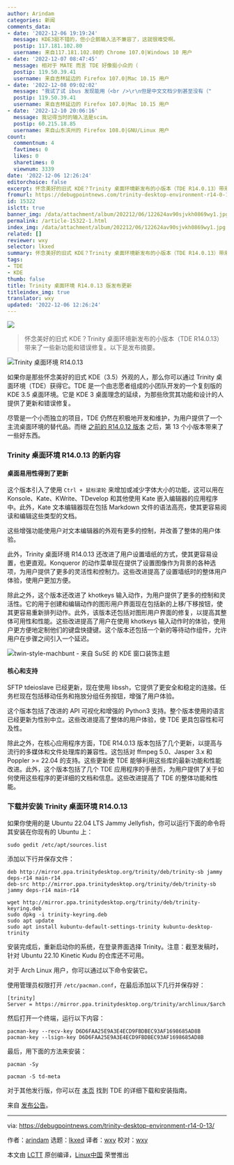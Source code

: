 ```yaml
---
author: Arindam
categories: 新闻
comments_data:
- date: '2022-12-06 19:19:24'
  message: KDE3挺不错的，但小企鹅输入法不兼容了，这就很难受啊。
  postip: 117.181.102.80
  username: 来自117.181.102.80的 Chrome 107.0|Windows 10 用户
- date: '2022-12-07 08:47:45'
  message: 相对于 MATE 而言 TDE 好像挺小众的（
  postip: 119.50.39.41
  username: 来自吉林延边的 Firefox 107.0|Mac 10.15 用户
- date: '2022-12-08 09:02:02'
  message: "我试了试 ibus 发现能用（<br />\r\n但是中文文档少到甚至没有（"
  postip: 119.50.39.41
  username: 来自吉林延边的 Firefox 107.0|Mac 10.15 用户
- date: '2022-12-10 20:06:16'
  message: 我记得当时的输入法是scim。
  postip: 60.215.18.85
  username: 来自山东滨州的 Firefox 108.0|GNU/Linux 用户
count:
  commentnum: 4
  favtimes: 0
  likes: 0
  sharetimes: 0
  viewnum: 3339
date: '2022-12-06 12:26:24'
editorchoice: false
excerpt: 怀念美好的旧式 KDE？Trinity 桌面环境新发布的小版本（TDE R14.0.13）带来了一些新功能和错误修复。以下是发布摘要。
fromurl: https://debugpointnews.com/trinity-desktop-environment-r14-0-13/
id: 15322
islctt: true
banner_img: /data/attachment/album/202212/06/122624av90sjvkh0869wy1.jpg
permalink: /article-15322-1.html
index_img: /data/attachment/album/202212/06/122624av90sjvkh0869wy1.jpg.thumb.jpg
related: []
reviewer: wxy
selector: lkxed
summary: 怀念美好的旧式 KDE？Trinity 桌面环境新发布的小版本（TDE R14.0.13）带来了一些新功能和错误修复。以下是发布摘要。
tags:
- TDE
- KDE
thumb: false
title: Trinity 桌面环境 R14.0.13 版发布更新
titleindex_img: true
translator: wxy
updated: '2022-12-06 12:26:24'
---
```


![](/data/attachment/album/202212/06/122624av90sjvkh0869wy1.jpg)



> 
> 怀念美好的旧式 KDE？Trinity 桌面环境新发布的小版本（TDE R14.0.13）带来了一些新功能和错误修复。以下是发布摘要。
> 
> 
> 


![Trinity 桌面环境 R14.0.13](/data/attachment/album/202212/06/122624a4m79gqiac5hp8ij.jpg)


如果你是那些怀念美好的旧式 KDE（3.5）外观的人，那么你可以通过 Trinity 桌面环境（TDE）获得它。TDE 是一个由志愿者组成的小团队开发的一个复刻版的 KDE 3.5 桌面环境。它是 KDE 3 桌面理念的延续，为那些欣赏其功能和设计的人提供了更新和错误修复。


尽管是一个小而独立的项目，TDE 仍然在积极地开发和维护，为用户提供了一个主流桌面环境的替代品。而继 [之前的 R14.0.12 版本](https://www.debugpoint.com/tde-release-r14-0-12/) 之后，第 13 个小版本带来了一些好东西。


### Trinity 桌面环境 R14.0.13 的新内容


#### 桌面易用性得到了更新


这个版本引入了使用 `Ctrl + 鼠标滚轮` 来增加或减少字体大小的功能，这可以用在 Konsole、Kate、KWrite、TDevelop 和其他使用 Kate 嵌入编辑器的应用程序中。此外，Kate 文本编辑器现在包括 Markdown 文件的语法高亮，使其更容易阅读和编辑这些类型的文档。


这些增强功能使用户对文本编辑器的外观有更多的控制，并改善了整体的用户体验。


此外，Trinity 桌面环境 R14.0.13 还改进了用户设置墙纸的方式，使其更容易设置，也更直观。Konqueror 的动作菜单现在提供了设置图像作为背景的各种选项，为用户提供了更多的灵活性和控制力。这些改进提高了设置墙纸时的整体用户体验，使用户更加方便。


除此之外，这个版本还改进了 khotkeys 输入动作，为用户提供了更多的控制和灵活性。它的用于创建和编辑动作的图形用户界面现在包括新的上移/下移按钮，使其更容易重新排列动作。此外，该版本还包括对图形用户界面的修复，以提高其整体可用性和性能。这些改进提高了用户在使用 khotkeys 输入动作时的体验，使用户更方便地定制他们的键盘快捷键。这个版本还包括一个新的等待动作组件，允许用户在步骤之间引入一个延迟。


![twin-style-machbunt - 来自 SuSE 的 KDE 窗口装饰主题](/data/attachment/album/202212/06/122625lyvelufycx33lf9s.jpg)


#### 核心和支持


SFTP tdeioslave 已经更新，现在使用 libssh，它提供了更安全和稳定的连接。任务栏现在包括移动任务和拖放分组任务按钮，增强了用户体验。


这个版本包括了改进的 API 可视化和增强的 Python3 支持。整个版本使用的语言已经更新为性别中立。这些改进提高了整体的用户体验，使 TDE 更具包容性和可及性。


除此之外，在核心应用程序方面，TDE R14.0.13 版本包括了几个更新，以提高与流行的多媒体和文件处理库的兼容性。这包括对 ffmpeg 5.0、Jasper 3.x 和 Poppler >= 22.04 的支持。这些更新使 TDE 能够利用这些库的最新功能和性能改进。此外，这个版本包括了几个 TDE 应用程序的手册页，为用户提供了关于如何使用这些程序的更详细的文档和信息。这些改进提高了 TDE 的整体功能和性能。


### 下载并安装 Trinity 桌面环境 R14.0.13


如果你使用的是 Ubuntu 22.04 LTS Jammy Jellyfish，你可以运行下面的命令将其安装在你现有的 Ubuntu 上：



```
sudo gedit /etc/apt/sources.list

```

添加以下行并保存文件：



```
deb http://mirror.ppa.trinitydesktop.org/trinity/deb/trinity-sb jammy deps-r14 main-r14
deb-src http://mirror.ppa.trinitydesktop.org/trinity/deb/trinity-sb jammy deps-r14 main-r14

```


```
wget http://mirror.ppa.trinitydesktop.org/trinity/deb/trinity-keyring.deb
sudo dpkg -i trinity-keyring.deb
sudo apt update
sudo apt install kubuntu-default-settings-trinity kubuntu-desktop-trinity

```

安装完成后，重新启动你的系统，在登录界面选择 Trinity。注意：截至发稿时，针对 Ubuntu 22.10 Kinetic Kudu 的仓库还不可用。


对于 Arch Linux 用户，你可以通过以下命令安装它。


使用管理员权限打开 `/etc/pacman.conf`，在最后添加以下几行并保存好：



```
[trinity]
Server = https://mirror.ppa.trinitydesktop.org/trinity/archlinux/$arch

```

然后打开一个终端，运行以下内容：



```
pacman-key --recv-key D6D6FAA25E9A3E4ECD9FBDBEC93AF1698685AD8B
pacman-key --lsign-key D6D6FAA25E9A3E4ECD9FBDBEC93AF1698685AD8B

```

最后，用下面的方法来安装：



```
pacman -Sy

```


```
pacman -S td-meta

```

对于其他发行版，你可以在 [本页](https://wiki.trinitydesktop.org/Category:Documentation#Installing_from_a_Package_Manager) 找到 TDE 的详细下载和安装指南。


来自 [发布公告](https://www.trinitydesktop.org/newsentry.php?entry=2022.10.30)。




---


via: <https://debugpointnews.com/trinity-desktop-environment-r14-0-13/>


作者：[arindam](https://debugpointnews.com/author/dindex_imgubegmail-com/) 选题：[lkxed](https://github.com/lkxed) 译者：[wxy](https://github.com/wxy) 校对：[wxy](https://github.com/wxy)


本文由 [LCTT](https://github.com/LCTT/TranslateProject) 原创编译，[Linux中国](https://linux.cn/) 荣誉推出